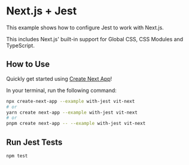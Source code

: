 # Next.js + Jest

This example shows how to configure Jest to work with Next.js.

This includes Next.js' built-in support for Global CSS, CSS Modules and TypeScript.

## How to Use

Quickly get started using [Create Next App](https://github.com/vercel/next.js/tree/canary/packages/create-next-app#readme)!

In your terminal, run the following command:

```bash
npx create-next-app --example with-jest vit-next
# or
yarn create next-app --example with-jest vit-next
# or
pnpm create next-app -- --example with-jest vit-next
```

## Run Jest Tests

```bash
npm test
```
